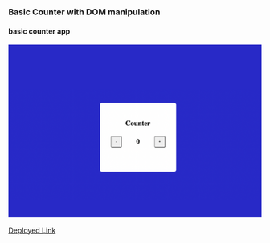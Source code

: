 ### Basic Counter with DOM manipulation
#### basic counter app 
![](./Image/Basic_Counter.png)

[Deployed Link]()